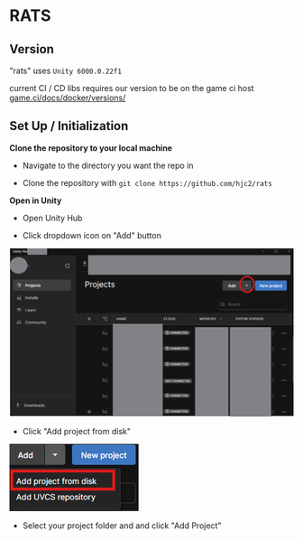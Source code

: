 
# RATS

## Version

"rats" uses `Unity 6000.0.22f1`

current CI / CD libs requires our version to be on the game ci host [game.ci/docs/docker/versions/](https://game.ci/docs/docker/versions/)

## Set Up / Initialization

**Clone the repository to your local machine**

* Navigate to the directory you want the repo in

* Clone the repository with `git clone https://github.com/hjc2/rats`

**Open in Unity**

* Open Unity Hub

* Click dropdown icon on "Add" button

![screenshot](.github/dropdown.png)

* Click "Add project from disk"

 ![screenshot](.github/disk.png)

* Select your project folder and and click "Add Project"
